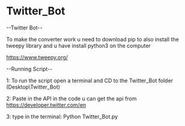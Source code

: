 # Twitter_Bot

--Twitter Bot--

To make the converter work u need to download pip to also install the tweepy library and u have install python3 on the computer

https://www.tweepy.org/

--Running Script--

1: To run the script open a terminal and CD to the Twitter_Bot folder (Desktop\Twitter_Bot)

2: Paste in the API in the code u can get the api from https://developer.twitter.com/en

3: type in the terminal: Python Twitter_Bot.py
